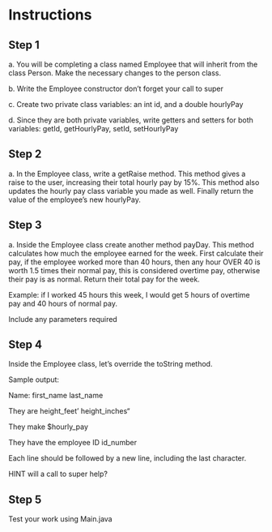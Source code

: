 # Instructions  

  ## Step 1
  a. You will be completing a class named Employee that will inherit from the class Person. Make the necessary changes to the person class.
  
  b. Write the Employee constructor don’t forget your call to super
  
  c. Create two private class variables: an int id, and a double hourlyPay
  
  d. Since they are both private variables, write getters and setters for both variables: getId, getHourlyPay, setId, setHourlyPay
  
  ## Step 2
  a. In the Employee class, write a getRaise method. This method gives a raise to the user, increasing their total hourly pay by 15%. This method also updates the hourly pay class variable you made as well. Finally return the value of the employee’s new hourlyPay.

  ## Step 3
  a. Inside the Employee class create another method payDay. This method calculates how much the employee earned for the week. First calculate their pay, if the employee worked more than 40 hours, then any hour OVER 40 is worth 1.5 times their normal pay, this is considered overtime pay, otherwise their pay is as normal. Return their total pay for the week.

Example: if I worked 45 hours this week, I would get 5 hours of overtime pay and 40 hours of normal pay.

Include any parameters required

## Step 4
Inside the Employee class, let’s override the toString method.

Sample output:

Name: first_name last_name

They are height_feet’ height_inches“

They make $hourly_pay

They have the employee ID id_number

Each line should be followed by a new line, including the last character. 

HINT will a call to super help?

## Step 5
Test your work using Main.java
  
